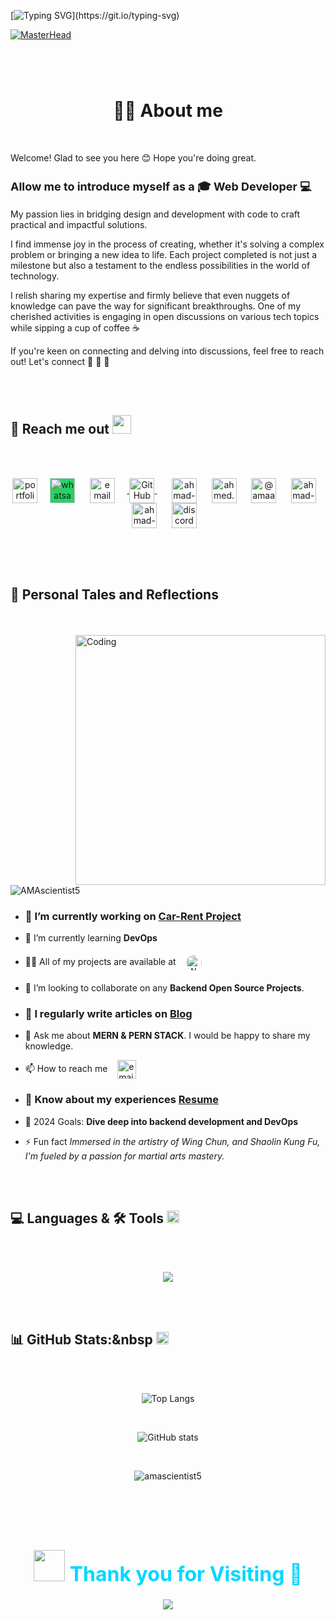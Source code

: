 [![Typing SVG](https://readme-typing-svg.herokuapp.com?font=Akaya+Telivigala&size=65&pause=1000&color=00D8FF&center=true&vCenter=true&width=900&height=100&lines=+o+Hi+%F0%9F%91%8B%F0%9F%8F%BD+%2C+I'm+Ahmad+Musa+Abdullah.;I'm+A+Full-Stack+Web+Developer.;Feel+Free+to+Get+in+Touch.+%F0%9F%98%8A;Nice+to+Meet+You..!!)](https://git.io/typing-svg)

[![MasterHead](https://firebasestorage.googleapis.com/v0/b/flexi-coding.appspot.com/o/dempgi7-520f8d5f-63d4-4453-8822-dbc149ae27f8.gif?alt=media&token=91c0c7b2-93c3-4029-b011-1a8703c5730d)](https://rishavchanda.io)

<!-- <summary align="center" >

<h1 style="color:#00D8FF;font-size:32px;" > </h1>
</summary> -->

###

<br/>
<br/>
<!-- **<h1 style="color:#00D8FF;font-size:32px;"  align="center" > <img src="https://emojis.slackmojis.com/emojis/images/1531849430/4246/blob-sunglasses.gif?1531849430" width="50"/> **About Me** <picture><img src = "https://github.com/0xAbdulKhalid/0xAbdulKhalid/raw/main/assets/mdImages/about_me.gif" width="50px"></picture> </h1>** -->
<h1 align="center" style="text-decoration: none;">🙋‍♂️  About me</h1>

<!-- # -->
<!-- --- -->
<br/>

Welcome! Glad to see you here 😊 Hope you're doing great.
<br/>

<h3 style="font-size:18px; font-weight:bold"> Allow me to introduce myself as a 🎓 Web Developer 💻</h3>

My passion lies in bridging design and development with code to craft practical and impactful solutions.

I find immense joy in the process of creating, whether it's solving a complex problem or bringing a new idea to life. Each project completed is not just a milestone but also a testament to the endless possibilities in the world of technology.

I relish sharing my expertise and firmly believe that even nuggets of knowledge can pave the way for significant breakthroughs. One of my cherished activities is engaging in open discussions on various tech topics while sipping a cup of coffee ☕

If you're keen on connecting and delving into discussions, feel free to reach out! Let's connect 🚀 🚀 🚀

<br/>
<br/>
<!-- 
**<h1 style="color:#00D8FF;font-size:32px;"  left="center"> 📨 Reach me out <img src='https://raw.githubusercontent.com/rahulbanerjee26/githubProfileReadmeGenerator/main/gifs/handShake.gif' width="50px" height="40px"> </h1>** -->

## 📨 Reach me out <img src='https://raw.githubusercontent.com/rahulbanerjee26/githubProfileReadmeGenerator/main/gifs/handShake.gif' width="30px" height="30px">

<!-- ## 📨 Reach me out -->

<br/>
<br/>

<!-- <a href="mailto:lutfullahillabib@gmail.com" target="_blank"><img src="https://img.icons8.com/3d-fluency/100/null/mail.png" alt='mail' height='40' width="40"/></a> -->

<!-- <a href="https://discord.com/users/1008511234255101963" target="_blank"><img src="https://img.icons8.com/3d-fluency/1500/null/discord-logo.png" alt='discord-lutfullahillabib#5351' height='40' width="40"/></a> -->

<!-- <a href="https://portfolio-52229.web.app/" target="_blank">
<img align="center" alt="Website" src="https://img.icons8.com/ios/452/domain.png" width="25" height="25" style="background-color: #fff; border-radius: 50%; padding: 5px;"></a>&nbsp; -->
<p align="center">
<a href="https://portfolio-52229.web.app/" target="_blank"><img align="center" src="https://img.icons8.com/3d-fluency/100/null/globe-asia.png" alt='portfolio' height='40' width="40"/></a>
&nbsp;&nbsp;&nbsp;
<a href="https://web.whatsapp.com/send?phone=8801970869805" target="blank"><img align="center" src="https://upload.wikimedia.org/wikipedia/commons/6/6b/WhatsApp.svg" style="background-color:#25D366;" alt="whatsapp" height="40" width="40" /></a>&nbsp; &nbsp; &nbsp;
<a href="mailto:ahmadmusa9805@gmail.com" target="blank"><img align="center" src="https://img.shields.io/badge/Gmail-D14836" alt="email" height="40" width="40" /></a>&nbsp; &nbsp; &nbsp;<a href="https://github.com/AMAscientist5" target="blank">
<img align="center" alt="GitHub" src="https://simpleicons.org/icons/github.svg" width="40" height="40"/>
</a>&nbsp; &nbsp; &nbsp;
<a href="https://linkedin.com/in/ahmad-musa-abdullah" target="blank"><img align="center" src="https://raw.githubusercontent.com/rahuldkjain/github-profile-readme-generator/master/src/images/icons/Social/linked-in-alt.svg" alt="ahmad-musa-abdullah" height="40" width="40" /></a>&nbsp; &nbsp; &nbsp;
<a href="https://fb.com/ahmed.musa.abdullah" target="blank"><img align="center" src="https://raw.githubusercontent.com/rahuldkjain/github-profile-readme-generator/master/src/images/icons/Social/facebook.svg" alt="ahmed.musa.abdullah" height="40" width="40" /></a>&nbsp; &nbsp; &nbsp;
<a href="https://www.hackerrank.com/@amaahmadmusa" target="blank"><img align="center" src="https://raw.githubusercontent.com/rahuldkjain/github-profile-readme-generator/master/src/images/icons/Social/hackerrank.svg" alt="@amaahmadmusa" height="40" width="40" /></a>&nbsp; &nbsp; &nbsp;
<a href="https://codeforces.com/profile/ahmad-musa-abdullah" target="blank"><img align="center" src="https://raw.githubusercontent.com/rahuldkjain/github-profile-readme-generator/master/src/images/icons/Social/codeforces.svg" alt="ahmad-musa-abdullah" height="40" width="40" /></a>&nbsp; &nbsp; &nbsp;
<a href="https://www.leetcode.com/ahmad-musa-abdullah" target="blank"><img align="center" src="https://raw.githubusercontent.com/rahuldkjain/github-profile-readme-generator/master/src/images/icons/Social/leet-code.svg" alt="ahmad-musa-abdullah" height="40" width="40" /></a>&nbsp; &nbsp; &nbsp;
<a href="https://discord.gg/ahmadmusa9805" target="blank"><img align="center" src="https://raw.githubusercontent.com/rahuldkjain/github-profile-readme-generator/master/src/images/icons/Social/discord.svg" alt="discord" height="40" width="40" /></a>&nbsp; &nbsp; &nbsp;</p>

<br/>
<br/>
<br/>

<h2>📝 Personal Tales and Reflections</h2>
<!-- **<h1>📝 Personal Tales and Reflections</h1>** -->

<br/>
<br/>

<!-- start -->
<img align="right" alt="Coding" width="400" src="https://i.ibb.co/t4BQtmg/me.jpg">
<p align="left"> <img src="https://komarev.com/ghpvc/?username=AMAscientist5&label=Profile%20views&color=0e75b6&style=flat" alt="AMAscientist5" /> </p>

- ### 🔭 I’m currently working on **[Car-Rent Project](https://autox-bay.vercel.app/)**

- 🌱 I’m currently learning **DevOps**

- 👨‍💻 All of my projects are available at &nbsp; <a href="https://portfolio-52229.web.app/" target="_blank">
  <img align="center" alt="Website" src="https://img.icons8.com/ios/452/domain.png" width="25" height="25" style="background-color: #fff; border-radius: 50%; padding: 5px;">
  </a>

- 👯 I’m looking to collaborate on any **Backend Open Source Projects**.

- ### 📄 I regularly write articles on **[Blog](https://portfolio-52229.web.app/blog)**

- 💬 Ask me about **MERN & PERN STACK**. I would be happy to share my knowledge.

- 📫 How to reach me &nbsp; &nbsp;<a href="mailto:ahmadmusa9805@gmail.com" target="blank"><img align="center" src="https://img.shields.io/badge/Gmail-D14836" alt="email" height="30" width="30" /></a>

<!-- - 📄 Know about my experiences [Resume](https://drive.google.com/file/d/190miy4j4rQfw1r70xQMmN_6gjIP6fojU/view?usp=sharing) -->

- ### 📄 Know about my experiences **[Resume](https://drive.google.com/file/d/190miy4j4rQfw1r70xQMmN_6gjIP6fojU/view?usp=sharing)**

- 🎯 2024 Goals: **Dive deep into backend development and DevOps**

- ⚡ Fun fact _Immersed in the artistry of Wing Chun, and Shaolin Kung Fu, I'm fueled by a passion for martial arts mastery._
<!-- end -->

<br/>
<br/>

<div align="left">

<!-- **<h1 style="color:#00D8FF;font-size:32px"  align="left">
<span>💻</span> Languages & <span> 🛠️</span> Tools <img src = "https://raw.githubusercontent.com/rahulbanerjee26/githubProfileReadmeGenerator/main/gifs/code.gif" width = 40px height=30px> </h1>** -->

## 💻 Languages & 🛠️ Tools <img src = "https://raw.githubusercontent.com/rahulbanerjee26/githubProfileReadmeGenerator/main/gifs/code.gif" width = 20px height=20px>

<!-- ## 🛠️ Tools and technologies that I'm skilled at -->

<br/>
<br/>

<p align="center"> 
<!-- <a href="https://getbootstrap.com" target="_blank" rel="noreferrer"> <img src="https://raw.githubusercontent.com/devicons/devicon/master/icons/bootstrap/bootstrap-plain-wordmark.svg" alt="bootstrap" width="40" height="40"/> </a> &nbsp; &nbsp; &nbsp;
<a href="https://firebase.google.com/" target="_blank" rel="noreferrer"> <img src="https://www.vectorlogo.zone/logos/firebase/firebase-icon.svg" alt="firebase" width="30" height="30"/> </a> &nbsp; &nbsp; &nbsp;
<a href="https://expressjs.com" target="_blank" rel="noreferrer"> <img src="https://i.ibb.co/1fS17jF/icons8-express-js-512.png" height="30" width="30" alt="express logo" /> </a>&nbsp; &nbsp; &nbsp;
<a href="https://www.cprogramming.com/" target="_blank" rel="noreferrer"> <img src="https://raw.githubusercontent.com/devicons/devicon/master/icons/c/c-original.svg" alt="c" width="40" height="40"/> </a>&nbsp; &nbsp; &nbsp; <a href="https://www.w3schools.com/cpp/" target="_blank" rel="noreferrer"> <img src="https://raw.githubusercontent.com/devicons/devicon/master/icons/cplusplus/cplusplus-original.svg" alt="cplusplus" width="40" height="40"/> </a> &nbsp; &nbsp; &nbsp;<a href="https://www.w3schools.com/css/" target="_blank" rel="noreferrer"> <img src="https://raw.githubusercontent.com/devicons/devicon/master/icons/css3/css3-original-wordmark.svg" alt="css3" width="40" height="40"/> </a>&nbsp; &nbsp; &nbsp; <a href="https://www.djangoproject.com/" target="_blank" rel="noreferrer"> <img src="https://cdn.worldvectorlogo.com/logos/django.svg" alt="django" width="40" height="40"/> </a> &nbsp; &nbsp; &nbsp;<a href="https://expressjs.com" target="_blank" rel="noreferrer"> <img src="https://raw.githubusercontent.com/devicons/devicon/master/icons/express/express-original-wordmark.svg" alt="express" width="40" height="40"/> </a> &nbsp; &nbsp; &nbsp;<a href="https://www.figma.com/" target="_blank" rel="noreferrer"> <img src="https://www.vectorlogo.zone/logos/figma/figma-icon.svg" alt="figma" width="40" height="40"/> </a>&nbsp; &nbsp; &nbsp; <a href="https://git-scm.com/" target="_blank" rel="noreferrer"> <img src="https://www.vectorlogo.zone/logos/git-scm/git-scm-icon.svg" alt="git" width="40" height="40"/> </a> &nbsp; &nbsp; &nbsp;<a href="https://graphql.org" target="_blank" rel="noreferrer"> <img src="https://www.vectorlogo.zone/logos/graphql/graphql-icon.svg" alt="graphql" width="40" height="40"/> </a> &nbsp; &nbsp; &nbsp;<a href="https://www.w3.org/html/" target="_blank" rel="noreferrer"> <img src="https://raw.githubusercontent.com/devicons/devicon/master/icons/html5/html5-original-wordmark.svg" alt="html5" width="40" height="40"/> </a>&nbsp; &nbsp; &nbsp; <a href="https://developer.mozilla.org/en-US/docs/Web/JavaScript" target="_blank" rel="noreferrer"> <img src="https://raw.githubusercontent.com/devicons/devicon/master/icons/javascript/javascript-original.svg" alt="javascript" width="40" height="40"/> </a>&nbsp; &nbsp; &nbsp; <a href="https://www.linux.org/" target="_blank" rel="noreferrer"> <img src="https://raw.githubusercontent.com/devicons/devicon/master/icons/linux/linux-original.svg" alt="linux" width="40" height="40"/> </a>&nbsp; &nbsp; &nbsp; <a href="https://www.mongodb.com/" target="_blank" rel="noreferrer"> <img src="https://raw.githubusercontent.com/devicons/devicon/master/icons/mongodb/mongodb-original-wordmark.svg" alt="mongodb" width="40" height="40"/> </a>&nbsp; &nbsp; &nbsp; <a href="https://www.mysql.com/" target="_blank" rel="noreferrer"> <img src="https://raw.githubusercontent.com/devicons/devicon/master/icons/mysql/mysql-original-wordmark.svg" alt="mysql" width="40" height="40"/> </a> &nbsp; &nbsp; &nbsp;<a href="https://nextjs.org/" target="_blank" rel="noreferrer"> <img src="https://cdn.worldvectorlogo.com/logos/nextjs-2.svg" alt="nextjs" width="40" height="40"/> </a> &nbsp; &nbsp; &nbsp;<a href="https://nodejs.org" target="_blank" rel="noreferrer"> <img src="https://raw.githubusercontent.com/devicons/devicon/master/icons/nodejs/nodejs-original-wordmark.svg" alt="nodejs" width="40" height="40"/> </a> &nbsp; &nbsp; &nbsp;<a href="https://www.photoshop.com/en" target="_blank" rel="noreferrer"> <img src="https://raw.githubusercontent.com/devicons/devicon/master/icons/photoshop/photoshop-line.svg" alt="photoshop" width="40" height="40"/> </a>&nbsp; &nbsp; &nbsp;<a href="https://www.postgresql.org" target="_blank" rel="noreferrer"> <img src="https://raw.githubusercontent.com/devicons/devicon/master/icons/postgresql/postgresql-original-wordmark.svg" alt="postgresql" width="40" height="40"/> </a> &nbsp; &nbsp; &nbsp;<a href="https://postman.com" target="_blank" rel="noreferrer"> <img src="https://www.vectorlogo.zone/logos/getpostman/getpostman-icon.svg" alt="postman" width="40" height="40"/> </a>&nbsp; &nbsp; &nbsp; <a href="https://www.python.org" target="_blank" rel="noreferrer"> <img src="https://raw.githubusercontent.com/devicons/devicon/master/icons/python/python-original.svg" alt="python" width="40" height="40"/> </a>&nbsp; &nbsp; &nbsp; <a href="https://reactjs.org/" target="_blank" rel="noreferrer"> <img src="https://raw.githubusercontent.com/devicons/devicon/master/icons/react/react-original-wordmark.svg" alt="react" width="40" height="40"/> </a>&nbsp; &nbsp; &nbsp; <a href="https://redis.io" target="_blank" rel="noreferrer"> <img src="https://raw.githubusercontent.com/devicons/devicon/master/icons/redis/redis-original-wordmark.svg" alt="redis" width="40" height="40"/> </a>&nbsp; &nbsp; &nbsp; <a href="https://redux.js.org" target="_blank" rel="noreferrer"> <img src="https://raw.githubusercontent.com/devicons/devicon/master/icons/redux/redux-original.svg" alt="redux" width="40" height="40"/> </a>&nbsp; &nbsp; &nbsp; <a href="https://tailwindcss.com/" target="_blank" rel="noreferrer"> <img src="https://www.vectorlogo.zone/logos/tailwindcss/tailwindcss-icon.svg" alt="tailwind" width="40" height="40"/> </a>&nbsp; &nbsp; &nbsp; <a href="https://www.typescriptlang.org/" target="_blank" rel="noreferrer"> <img src="https://raw.githubusercontent.com/devicons/devicon/master/icons/typescript/typescript-original.svg" alt="typescript" width="40" height="40"/> </a>&nbsp; &nbsp; &nbsp; <a href="https://webpack.js.org" target="_blank" rel="noreferrer"> <img src="https://raw.githubusercontent.com/devicons/devicon/d00d0969292a6569d45b06d3f350f463a0107b0d/icons/webpack/webpack-original-wordmark.svg" alt="webpack" width="40" height="40"/> </a>&nbsp; &nbsp; &nbsp; -->

  <a href="https://skillicons.dev">
    <img src="https://skillicons.dev/icons?i=bootstrap,css,express,figma,firebase,git,github,html,js,mongodb,netlify,nextjs,nodejs,postman,react,redux,tailwind,ts,vercel,vscode,c,cpp,mysql,npm,ps,postgres,django,graphql,kali,linux,materialui,prisma,pycharm,py,redis,regex,sublime,windows,yarn" />
  </a>

 </p>

<!-- start -->

<br/>
<br/>

## 📊 GitHub Stats:&nbsp <img src='https://raw.githubusercontent.com/rahulbanerjee26/githubProfileReadmeGenerator/main/gifs/github.gif' width='20px'>

<br/>
<br/>
<!-- **<h1 align="left" style="color:#00D8FF;font-size:32px;"  align="center"> <span style="font-size:30px">📈</span> GitHub Stats: <img src='https://raw.githubusercontent.com/rahulbanerjee26/githubProfileReadmeGenerator/main/gifs/github.gif' width='30px'></h1>** -->

<div align='center'>
<p><img align="center" src="https://github-readme-stats.vercel.app/api/top-langs?username=amascientist5&show_icons=true&locale=en&theme=chartreuse-dark&layout=compact" alt="Top Langs" /></p>
<br/>
<p><img align="center" src="https://github-readme-stats.vercel.app/api?username=amascientist5&show_icons=true&locale=en&theme=chartreuse-dark" alt="GitHub stats" /></p>
<br/>

<p><img align="center" src="https://github-readme-streak-stats.herokuapp.com/?user=amascientist5&theme=neon-dark" alt="amascientist5" /></p>

</div>
<br/>
<br/>

<!-- **<h1 align="center" style="color:#00D8FF;font-size:32px;"> <span style="font-size:50px">✍️</span> Random Dev Quote <span style="font-size:50px">💬</span> </h1>**
![Quote](https://quotes-github-readme.vercel.app/api?type=horizontal&theme=radical) -->

<br/>
</div>

<div align="center">

**<h1 align="center" style="color:#00D8FF;font-size:32px;"> <img src='https://raw.githubusercontent.com/shakilahmedatik/shakilahmedatik/main/hi.gif' width="50px" height="50px"/> Thank you for Visiting 💚 </h1>**

 <img src="https://profile-counter.glitch.me/ahmadmusa/count.svg" />

</div>

<br/>
<!-- 
<p align="center"> <img src="https://komarev.com/ghpvc/?username=AMAscientist5&label=Profile%20views&color=brightgreen&style=for-the-badge" alt="AMAscientist5" /> </p> -->

<!-- 👋 -->

